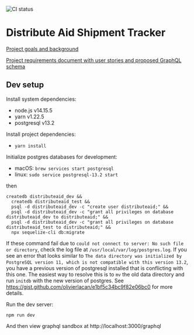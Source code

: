 ![CI status](https://github.com/distributeaid/shipment-tracker/actions/workflows/ci.yml/badge.svg)

# Distribute Aid Shipment Tracker

[Project goals and background](https://www.notion.so/distributeaid/1-Online-Offer-Submission-form-4f40e406e5124d23a4d35280585ec88d)

[Project requirements document with user stories and proposed GraphQL schema](https://www.notion.so/distributeaid/Technical-requirements-c2fd190e0a8d4f708119c6944fa654dd)

## Dev setup

Install system dependencies:

- node.js v14.15.5
- yarn v1.22.5
- postgresql v13.2

Install project dependencies:

- `yarn install`

Initialize postgres databases for development:

- macOS: `brew services start postgresql`
- linux: `sudo service postgresql-13.2 start`

then

```
createdb distributeaid_dev &&
  createdb distributeaid_test &&
  psql -d distributeaid_dev -c "create user distributeaid;" &&
  psql -d distributeaid_dev -c "grant all privileges on database distributeaid_dev to distributeaid;" &&
  psql -d distributeaid_dev -c "grant all privileges on database distributeaid_test to distributeaid;" &&
  npx sequelize-cli db:migrate
```

If these command fail due to `could not connect to server: No such file or directory`, check the log file at `/usr/local/var/log/postgres.log`. If you see an error that looks similar to `The data directory was initialized by PostgreSQL version 11, which is not compatible with this version 13.2`, you have a previous version of postgresql installed that is conflicting with this one. The easiest way to resolve this is to `mv` the old data directory and run `initdb` with the new version of postgres. See https://gist.github.com/olivierlacan/e1bf5c34bc9f82e06bc0 for more details.


Run the dev server:

`npm run dev`

And then view graphql sandbox at http://localhost:3000/graphql
